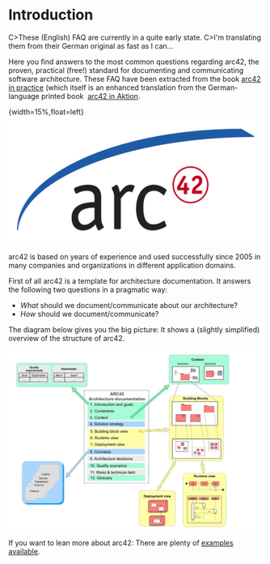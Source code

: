 # Introduction


C>These (English) FAQ are currently in a quite early state.
C>I'm translating them from their German original as fast as I can...  

Here you find answers to the most common questions regarding arc42,
the proven, practical (free!) standard for documenting and communicating
software architecture. These FAQ have been extracted from the book
[arc42 in practice](https://leanpub.com/arc42inpractice/)
(which itself is an enhanced translation
  from the German-language printed book 
  [arc42 in Aktion](https://www.amazon.de/arc42-Aktion-Praktische-Tipps-Architekturdokumentation/dp/3446448012).


{width=15%,float=left}
![](images/arc42-logo.png)

arc42 is based on years of experience and used successfully since 2005 in many companies and
organizations in different application domains.

First of all arc42 is a template for architecture documentation.
It answers the following two questions in a pragmatic way:

* _What_ should we document/communicate about our architecture?
* _How_ should we document/communicate?

The diagram below gives you the big picture: It shows a (slightly simplified)
overview of the structure of arc42.

![Figure 1](images/arc42-overview.jpg)

If you want to lean more about arc42: There are plenty of
[examples available](https://leanpub.com/arc42byexample).
